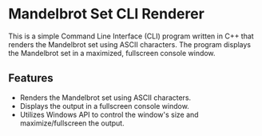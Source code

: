 # Mandelbrot Set CLI Renderer

This is a simple Command Line Interface (CLI) program written in C++ that renders the Mandelbrot set using ASCII characters. The program displays the Mandelbrot set in a maximized, fullscreen console window.

## Features

- Renders the Mandelbrot set using ASCII characters.
- Displays the output in a fullscreen console window.
- Utilizes Windows API to control the window's size and maximize/fullscreen the output.
